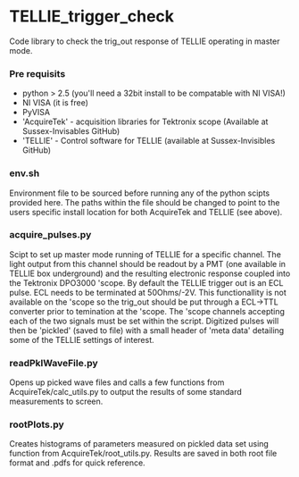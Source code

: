 # TELLIE_trigger_check 
Code library to check the trig_out response of TELLIE operating in master mode. 

### Pre requisits
 - python > 2.5 (you'll need a 32bit install to be compatable with NI VISA!)
 - NI VISA (it is free)
 - PyVISA
 - 'AcquireTek' - acquisition libraries for Tektronix scope (Available at Sussex-Invisables GitHub)
 - 'TELLIE' - Control software for TELLIE (available at Sussex-Invisibles GitHub)

### env.sh
Environment file to be sourced before running any of the python scipts provided here. The paths within the file should be changed to point to the users specific install location for both AcquireTek and TELLIE (see above). 

### acquire_pulses.py
Scipt to set up master mode running of TELLIE for a specific channel. The light output from this channel should be readout by a PMT (one available in TELLIE box underground) and the resulting electronic response coupled into the Tektronix DPO3000 'scope. By default the TELLIE trigger out is an ECL pulse. ECL needs to be terminated at 50Ohms/-2V. This functionallity is not available on the 'scope so the trig_out should be put through a ECL->TTL converter prior to temination at the 'scope. The 'scope channels accepting each of the two signals must be set within the script. Digitized pulses will then be 'pickled' (saved to file) with a small header of 'meta data' detailing some of the TELLIE settings of interest. 

### readPklWaveFile.py
Opens up picked wave files and calls a few functions from AcquireTek/calc_utils.py to output the results of some standard measurements to screen.

### rootPlots.py
Creates histograms of parameters measured on pickled data set using function from AcquireTek/root_utils.py. Results are saved in both root file format and .pdfs for quick reference. 
